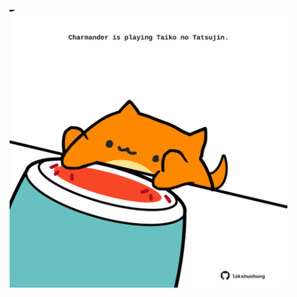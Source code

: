 <!-- built at 08/09/2021, 02:16:01 UTC -->
<p align="center">
  <img width="500" height="500" src="./ReadmeImage.svg">
</p>
